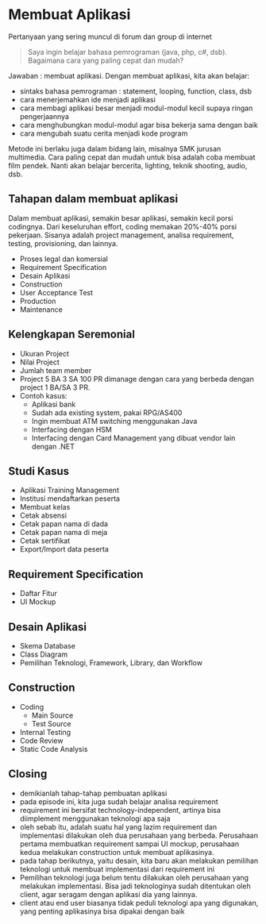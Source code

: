# Membuat Aplikasi #

Pertanyaan yang sering muncul di forum dan group di internet

> Saya ingin belajar bahasa pemrograman (java, php, c#, dsb). Bagaimana cara yang paling cepat dan mudah?

Jawaban : membuat aplikasi. Dengan membuat aplikasi, kita akan belajar:

* sintaks bahasa pemrograman : statement, looping, function, class, dsb
* cara menerjemahkan ide menjadi aplikasi
* cara membagi aplikasi besar menjadi modul-modul kecil supaya ringan pengerjaannya
* cara menghubungkan modul-modul agar bisa bekerja sama dengan baik
* cara mengubah suatu cerita menjadi kode program

Metode ini berlaku juga dalam bidang lain, misalnya SMK jurusan multimedia. Cara paling cepat dan mudah untuk bisa adalah coba membuat film pendek. Nanti akan belajar bercerita, lighting, teknik shooting, audio, dsb.

## Tahapan dalam membuat aplikasi ##

Dalam membuat aplikasi, semakin besar aplikasi, semakin kecil porsi codingnya. Dari keseluruhan effort, coding memakan 20%-40% porsi pekerjaan. Sisanya adalah project management, analisa requirement, testing, provisioning, dan lainnya.

* Proses legal dan komersial
* Requirement Specification
* Desain Aplikasi
* Construction
* User Acceptance Test
* Production
* Maintenance

## Kelengkapan Seremonial ##

* Ukuran Project
* Nilai Project
* Jumlah team member
* Project 5 BA 3 SA 100 PR dimanage dengan cara yang berbeda dengan project 1 BA/SA 3 PR.
* Contoh kasus:
  - Aplikasi bank
  - Sudah ada existing system, pakai RPG/AS400
  - Ingin membuat ATM switching menggunakan Java
  - Interfacing dengan HSM
  - Interfacing dengan Card Management yang dibuat vendor lain dengan .NET

## Studi Kasus ##

* Aplikasi Training Management
* Institusi mendaftarkan peserta
* Membuat kelas
* Cetak absensi
* Cetak papan nama di dada
* Cetak papan nama di meja
* Cetak sertifikat
* Export/Import data peserta

## Requirement Specification ##

* Daftar Fitur
* UI Mockup

## Desain Aplikasi ##

* Skema Database
* Class Diagram
* Pemilihan Teknologi, Framework, Library, dan Workflow

## Construction ##

* Coding
  * Main Source
  * Test Source
* Internal Testing
* Code Review
* Static Code Analysis

## Closing ##

* demikianlah tahap-tahap pembuatan aplikasi
* pada episode ini, kita juga sudah belajar analisa requirement
* requirement ini bersifat technology-independent, artinya bisa diimplement menggunakan teknologi apa saja
* oleh sebab itu, adalah suatu hal yang lazim requirement dan implementasi dilakukan oleh dua perusahaan yang berbeda. Perusahaan pertama membuatkan requirement sampai UI mockup, perusahaan kedua melakukan construction untuk membuat aplikasinya.
* pada tahap berikutnya, yaitu desain, kita baru akan melakukan pemilihan teknologi untuk membuat implementasi dari requirement ini
* Pemilihan teknologi juga belum tentu dilakukan oleh perusahaan yang melakukan implementasi. Bisa jadi teknologinya sudah ditentukan oleh client, agar seragam dengan aplikasi dia yang lainnya.
* client atau end user biasanya tidak peduli teknologi apa yang digunakan, yang penting aplikasinya bisa dipakai dengan baik
